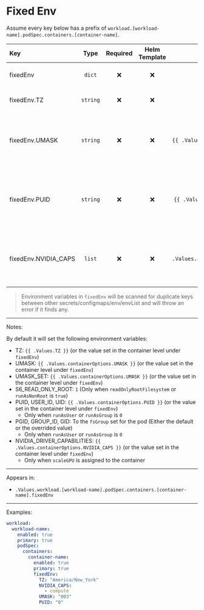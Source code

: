 # Fixed Env

Assume every key below has a prefix of `workload.[workload-name].podSpec.containers.[container-name]`.

| Key                  |   Type   | Required | Helm Template |                   Default                    | Description                                                                   |
| :------------------- | :------: | :------: | :-----------: | :------------------------------------------: | :---------------------------------------------------------------------------- |
| fixedEnv             |  `dict`  |    ❌    |      ❌       |                     `{}`                     | Override fixed Envs for the container                                         |
| fixedEnv.TZ          | `string` |    ❌    |      ❌       |              `{{ .Values.TZ }}`              | Override default TZ for the container                                         |
| fixedEnv.UMASK       | `string` |    ❌    |      ❌       |    `{{ .Values.containerOptions.UMASK }}`    | Override the default UMASK for the container (Applies to UMASK and UMASK_SET) |
| fixedEnv.PUID        | `string` |    ❌    |      ❌       |    `{{ .Values.containerOptions.PUID }}`     | Override the default PUID for the container (Applies to PUID. USER_ID, UID)   |
| fixedEnv.NVIDIA_CAPS |  `list`  |    ❌    |      ❌       | `{{ .Values.containerOptions.NVIDIA_CAPS }}` | Override the default NVIDIA_CAPS for the container, each entry is a string    |

> Environment variables in `fixedEnv` will be scanned for duplicate keys
> between other secrets/configmaps/env/envList and will throw an error if it finds any.

---

Notes:

By default it will set the following environment variables:

- TZ: `{{ .Values.TZ }}` (or the value set in the container level under `fixedEnv`)
- UMASK: `{{ .Values.containerOptions.UMASK }}` (or the value set in the container level under `fixedEnv`)
- UMASK_SET: `{{ .Values.containerOptions.UMASK }}` (or the value set in the container level under `fixedEnv`)
- S6_READ_ONLY_ROOT: `1` (Only when `readOnlyRootFilesystem` or `runAsNonRoot` is `true`)
- PUID, USER_ID, UID: `{{ .Values.containerOptions.PUID }}` (or the value set in the container level under `fixedEnv`)
  - Only when `runAsUser` or `runAsGroup` is `0`
- PGID, GROUP_ID, GID: To the `fsGroup` set for the pod (Either the default or the overrided value)
  - Only when `runAsUser` or `runAsGroup` is `0`
- NVIDIA_DRIVER_CAPABILITIES: `{{ .Values.containerOptions.NVIDIA_CAPS }}` (or the value set in the container level under `fixedEnv`)
  - Only when `scaleGPU` is assigned to the container

---

Appears in:

- `.Values.workload.[workload-name].podSpec.containers.[container-name].fixedEnv`

---

Examples:

```yaml
workload:
  workload-name:
    enabled: true
    primary: true
    podSpec:
      containers:
        container-name:
          enabled: true
          primary: true
          fixedEnv:
            TZ: "America/New_York"
            NVIDIA_CAPS:
              - compute
            UMASK: "003"
            PUID: "0"
```
